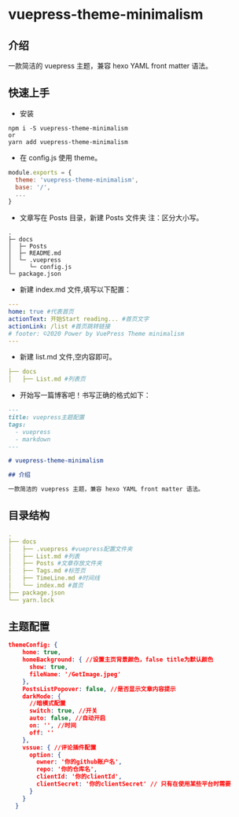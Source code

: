 # vuepress-theme-minimalism

## 介绍

一款简洁的 vuepress 主题，兼容 hexo YAML front matter 语法。

## 快速上手

- 安装

```
npm i -S vuepress-theme-minimalism
or
yarn add vuepress-theme-minimalism
```

- 在 config.js 使用 theme。

```js
module.exports = {
  theme: 'vuepress-theme-minimalism',
  base: '/',
  ...
}
```

- 文章写在 Posts 目录，新建 Posts 文件夹 注：区分大小写。

```
.
├─ docs
│  ├─ Posts
│  ├─ README.md
│  └─ .vuepress
│     └─ config.js
└─ package.json
```

- 新建 index.md 文件,填写以下配置：

```yml
---
home: true #代表首页
actionText: 开始Start reading... #首页文字
actionLink: /list #首页跳转链接
# footer: ©2020 Power by VuePress Theme minimalism
---

```
- 新建 list.md 文件,空内容即可。
```yml
├── docs
│   ├── List.md #列表页
```
- 开始写一篇博客吧！书写正确的格式如下：

```markdown
---
title: vuepress主题配置
tags:
  - vuepress
  - markdown
---

# vuepress-theme-minimalism

## 介绍

一款简洁的 vuepress 主题，兼容 hexo YAML front matter 语法。

```

## 目录结构

```yml
.
├── docs
│   ├── .vuepress #vuepress配置文件夹
│   ├── List.md #列表
│   ├── Posts #文章存放文件夹
│   ├── Tags.md #标签页
│   ├── TimeLine.md #时间线
│   └── index.md #首页
├── package.json
└── yarn.lock

```

## 主题配置

``` json
themeConfig: {
    home: true,
    homeBackground: { //设置主页背景颜色，false title为默认颜色
      show: true,
      fileName: '/GetImage.jpeg'
    },
    PostsListPopover: false, //是否显示文章内容提示
    darkMode: {
      //暗模式配置
      switch: true, //开关
      auto: false, //自动开启
      on: '', //时间
      off: ''
    },
    vssue: { //评论插件配置
      option: {
        owner: '你的github账户名',
        repo: '你的仓库名',
        clientId: '你的clientId',
        clientSecret: '你的clientSecret' // 只有在使用某些平台时需要
      }
    }
  }
```
